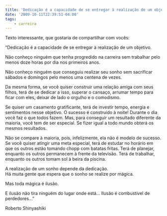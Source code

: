 ```yaml
---
title: 'Dedicação é a capacidade de se entregar à realização de um objetivo'
date: '2009-10-11T22:39:51-04:00'
tags:
    - carreira
---
```


Texto interessante, que gostaria de compartilhar com vocês:

“Dedicação é a capacidade de se entregar à realização de um objetivo.

Não conheço ninguém que tenha progredido na carreira sem trabalhar pelo menos doze horas por dia nos primeiros anos.

Não conheço ninguém que conseguiu realizar seu sonho sem sacrificar sábados e domingos pelo menos uma centena de vezes.

Da mesma forma, se você quiser construir uma relação amiga com seus filhos, terá de se dedicar a isso, superar o cansaço, arrumar tempo para ficar com eles, deixar de lado o orgulho e o comodismo.

Se quiser um casamento gratificante, terá de investir tempo, energia e sentimentos nesse objetivo. O sucesso é construído à noite! Durante o dia você faz o que todos fazem. Mas, para conseguir um resultado diferente da maioria, você tem de ser especial. Se fizer igual a todo mundo obterá os mesmos resultados.

Não se compare à maioria, pois, infelizmente, ela não é modelo de sucesso. Se você quiser atingir uma meta especial, terá de estudar no horário em que os outros estão tomando chopp com batatas fritas. Terá de planejar, enquanto os outros permanecem à frente da televisão. Terá de trabalhar, enquanto os outros tomam sol à beira da piscina.

A realização de um sonho depende da dedicação.  
Há muita gente que espera que o sonho se realize por mágica.

Mas toda mágica é ilusão.

E ilusão não tira ninguém do lugar onde está… Ilusão é combustível de perdedores…”

Roberto Shinyashiki
